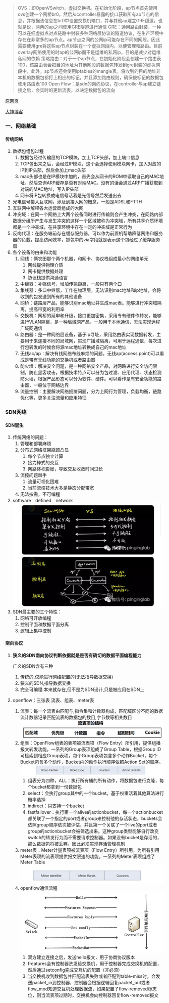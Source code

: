 > OVS：即OpenVSwitch，虚拟交换机。在初始化阶段，ap节点首先使用ovs创建一个网桥br0，然后从controller暴露的接口获取所有ap节点的信息，并根据该信息在br0中设置交换机端口，并与其他ap建立GRE隧道。也就是说，两两的ap之间使用GRE隧道进行通信
> GRE：通用路由封装，一种可以在细虚拟点对点链路中封装多种网络层协议的隧道协议，在生产环境中存在在非常多的ap节点。ap节点之间的公网ip可能存在不同的网段。因此需要使用gre将这些ap节点封装在一个虚拟网段内，以便管理和路由。目前overlay网络使用的时ap的公网ip而不是运维的私网ip，目的是减少对运维私网的依赖
> 策略路由：对于一个ap节点，在初始化阶段会创建一个路由表100，该路由表会把目的地址为其他网段的数据包转发到gre封装的虚拟网段中，此外，ap节点还会使用iptables的mangle表。将收到的目的地址非本机的数据包都打上相应的标记，并且添加路由规则，确保被标记的数据包使用路由表100
> Open Flow：是sdn的南向协议，在controller与ap建立链接之后，会实时的更新流表，以决定数据包的流向

[原网页](https://mp.weixin.qq.com/s?__biz=MjM5MTM3MzIzMg==&mid=209513316&idx=1&sn=e5dbd9a2ccccb88d0ee5c4d5790699c1#rd)

[大神博客](http://www.muzixing.com/archives.html)

### 一、网络基础

#### 传统网络

1. 数据包组包过程
   1. 数据包经过传输层的TCP模块，加上TCP头部，加上端口信息
   2. TCP包出来之后，会经过IP模块，这个会选择使用模块网卡，加入对应的IP到IP头部，然后会加上mac头部
   3. mac头部也是在IP模块中加的，首先会从网卡的ROM中读取自己的MAC地址，然后查询ARP缓存是否有对端MAC。没有的话会通过ARP广播获取到对端的MAC地址，写入IP头部
   4. 网卡将IP包转换成电信号活着是光信号然后发送出去
2. 光电信号接入互联网，涉及到接入网的概念，一般是ADSL和FTTH
3. 互联网中解释各大运营商组成的大网
4. 冲突域：在同一个网络上大两个设备同时进行传输则会产生冲突，在网路内部数据分组所产生与发生冲突的这样一个区域被称为冲突域，所有共享介质环境都是一个冲突域，在共享环境中存在一定的冲突域是正常行为
5. 反向代理：在服务端前存在缓存服务器，可以作为前置机帮助降低网络和服务器的负载，提高访问效率，抓包中的via字段就是表示这个包经过了缓存服务器
6. 各个设备的由来和功能
   1. 网线：俩农田那个两个机器，和网卡、协议栈组成最小的网络单元
      1. 网线提供物理介质
      2. 网卡提供数据处理
      3. 协议栈提供沟通语言
   2. 中继器：补强信号，增加传输距离，一般只有两个口
   3. 集线器：多口中继器，工作在物理层，无法识别mac地址和ip地址，会将收到的包发送到所有的其他设备
   4. 网桥：链路层产品，能够识别mac地址并生成mac表。能够进行冲突域隔离，提高带宽的利用率
   5. 交换机：网桥的延申和升级，接口更加密集，采用专有硬件作转发，能够进行VLAN隔离，是一种局域网产品，一般用于本地通信，无法实现远程广域网通信
   6. 路由器：是一种网络层设备，基于ip寻址，采用路由表实现数据转发，主要用于来连接不同的局域网，实现广播域隔离，可用于远程通信，每次进行包转发的时候会将源mac地址转换成自己的mac地址
   7. 无线ac/ap：解决有线网络布线麻烦的问题，无线ap(access point)可以看成是带有无线功能的交换机或者路由器
   8. 防火墙：解决安全问题，是一种网络安全产品，对网路进行安全访问限制，防止黑客攻击，根据技术特点可以分为包过滤、应用代理、状态检测防火墙，根据产品形态可以分为软件、硬件。可以看作是有安全功能的路由器，一般位于网络边界
   9. 流量控制：主要解决网络拥挤问题，分为上网行为管理，负载均衡，链路优化等，更多关注流量和应用特征

### SDN网络

#### SDN诞生

1. 传统网络的问题：
   1. 管理和部署麻烦
   2. 分布式网络框架瓶颈凸显
      1. 每个节点独立计算
      2. 接力棒式的交互
      3. 网路体积膨胀，导致交互收敛时间过长
   3. 流控问题棘手
      1. 流量可视化困难
      2. 当前流控技术大多是静态分配带宽
   4. 无法按需，不可编程
2. software　defined　network![image-20210303190844663](https://github.com/zb1997/mynote/blob/main/tupian/image-20210303190844663.png)
3. SDN最主要的三个特性：
   1. 网络可开放编程
   2. 控制平面和数据平面分离
   3. 逻辑上集中控制

#### 南向协议

1. **狭义的SDN南向协议判断依据就是是否有确切的数据平面编程能力**

   广义的SDN含有三种

   1. 传统的,仅能进行网络配置的(无法指导数据交换)
   2. 狭义的SDN,指导数据交换
   3. 完全可编程:本来就存在,但不是为SDN设计,只是被应用在SDN上

2. openflow：三张表 流表、组表、meter表

   1. 流表：每一个流表由匹配与,指令集和计数器构成，匹配域区分不同的数据流计数器记录匹配流表的数据包的数目,字节数等相关数目![image-20210303195713606](https://github.com/zb1997/mynote/blob/main/tupian/image-20210303195713606.png)
   2. 组表：OpenFlow组表的表项被流表项（Flow Entry）所引用，提供组播报文转发功能。一系列的Group表项组成了Group Table，根据Group ID可检索到相应Group表项，每个Group表项包含多个动作Bucket，每个Bucket包含多个动作，Bucket内的动作执行顺序依照Action Set的顺序。![image-20210303200059176](https://github.com/zb1997/mynote/blob/main/tupian/image-20210303200059176.png)
      1. 组表分为四种，ALL：执行所有桶的所有动作，将数据包进行克隆，每个bucket都拿到一份数据包
      2. select：会执行group其中的一个bucket。基于权重活着其他算法进行概率选择
      3. indirect：只支持一个bucket
      4. fastfailover：执行第一个alive的actionbucket，每一个actionbucket都关联了一个指定的port或者group来控制他的存活状态，buckets会依照group顺序依次被评估，并且第一个关联了一个live的port或者group的actionbucket会被筛选出来。这种group类型能够自行改变switch的转发行为而不需要请求控制器。如果没有bucket是存活的，那么数据包将被丢弃。因此必须实现存活管理机制
   3. meter表：Meter计量表项被流表项（Flow Entry）所引用，为所有引用Meter表项的流表项提供报文限速的功能。一系列的Meter表项组成了Meter Table![image-20210303200749376](https://github.com/zb1997/mynote/blob/main/tupian/image-20210303200749376.png)
   4. openflow通信流程![image-20210303201144595](https://github.com/zb1997/mynote/blob/main/tupian/image-20210303201144595.png)
      1. 双方建立连接之后，发送hello报文，用于协商协议版本
      2. freatures会有控制器洗发给交换机，用于控制器完成交换机的配置，然后通过setconfig完成交互机的配置（非必须）
      3. 当交换机收到数据包并匹配流表失败或者匹配到table-miss时，会发送packet_in到控制器，控制器会根据逻辑回复packet_out或者flow_mod知道交互机处理数据流，如果配置了flow-removed标志位，则当流表项过期时，交换机会向控制器回复flow-removed报文

